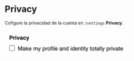 # Privacy

Cofigure la privacidad de la cuenta en `/settings` **Privacy**.

<img class="media-screen" src="../../src/manual/settings/profile/privacy.png" width="400"/>
